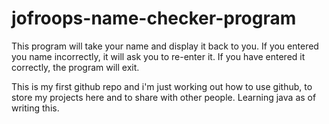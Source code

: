 # jofroops-name-checker-program
This program will take your name and display it back to you. If you entered you name incorrectly, it will ask you to re-enter it. If you have entered it correctly, the program will exit.

This is my first github repo and i'm just working out how to use github, to store my projects here and to share with other people. Learning java as of writing this.
